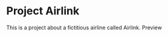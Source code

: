 # Project Airlink
This is a project about a fictitious airline called Airlink. 
<a hrer="https://lucassilvatech.github.io/project_airlink/client/pages/index.html">Preview</a>
